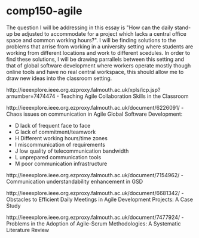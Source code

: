 # comp150-agile
The question I will be addressing in this essay is "How can the daily stand-up be adjusted to accommodate for a project which lacks a central office space and common working hours?". I will be finding solutions to the problems that arrise from working in a university setting where students are working from different locations and work to different scedules. In order to find these solutions, I will be drawing parrallels between this setting and that of global software development where workers operate mostly though online tools and have no real central workspace, this should allow me to draw new ideas into the classroom setting.

<p>http://ieeexplore.ieee.org.ezproxy.falmouth.ac.uk/xpls/icp.jsp?arnumber=7474474 - Teaching Agile Collaboration Skills in the Classroom </p>
<p>http://ieeexplore.ieee.org.ezproxy.falmouth.ac.uk/document/6226091/ - Chaos issues on communication in Agile Global Software Development: 
<ul>
<li>D lack of frequent face to face</li>
<li>G lack of commitment/teamwork</li>
<li>H Different working hours/time zones</li>
<li>I miscommunication of requirements</li>
<li>J low quality of telecommunication bandwidth</li>
<li>L unprepared communication tools</li>
<li>M poor communication infrastructure</li>
</ul>
</p>
<p>http://ieeexplore.ieee.org.ezproxy.falmouth.ac.uk/document/7154962/ - Communication understandability enhancement in GSD</p>
<p>http://ieeexplore.ieee.org.ezproxy.falmouth.ac.uk/document/6681342/ - Obstacles to Efficient Daily Meetings in Agile Development Projects: A Case Study</p>
<p>http://ieeexplore.ieee.org.ezproxy.falmouth.ac.uk/document/7477924/ - Problems in the Adoption of Agile-Scrum Methodologies: A Systematic Literature Review</p>
 
